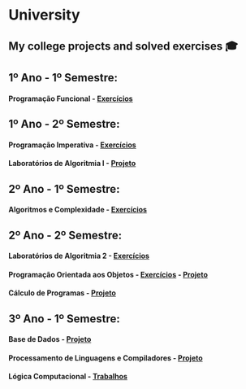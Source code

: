 # University </h1>

## My college projects and solved exercises :mortar_board:

## 1º Ano - 1º Semestre:
#### Programação Funcional - [Exercícios](https://github.com/Nuno23C/PF-Haskell)

## 1º Ano - 2º Semestre:
#### Programação Imperativa - [Exercícios](https://github.com/Nuno23C/PI-C)
#### Laboratórios de Algoritmia I - [Projeto](https://github.com/Nuno23C/CCPL2G01) 

## 2º Ano - 1º Semestre:
#### Algoritmos e Complexidade - [Exercícios](https://github.com/Nuno23C/AeC)

## 2º Ano - 2º Semestre:
#### Laboratórios de Algoritmia 2 - [Exercícios](https://github.com/Nuno23C/LA2)
#### Programação Orientada aos Objetos - [Exercícios](https://github.com/Nuno23C/POO) - [Projeto](https://github.com/Nuno23C/Projeto-POO)
#### Cálculo de Programas - [Projeto](https://github.com/Nuno23C/Projeto-CP)

## 3º Ano - 1º Semestre:
#### Base de Dados - [Projeto](https://github.com/Nuno23C/BD-CaumPetClinic)
#### Processamento de Linguagens e Compiladores - [Projeto](https://github.com/Nuno23C/PLC-TP)
#### Lógica Computacional - [Trabalhos](https://github.com/Nuno23C/LC-TP)
